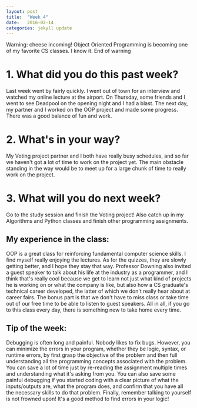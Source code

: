 ```yaml
---
layout: post
title:  "Week 4"
date:   2016-02-14 
categories: jekyll update
---
```


Warning: cheese incoming!
Object Oriented Programming is becoming one of my favorite CS classes. I know it.
End of warning

# 1. What did you do this past week?
Last week went by fairly quickly. I went out of town for an interview and watched my online lecture at the airport. On Thursday, some friends and I went to see Deadpool on the opening night and I had a blast. The next day, my partner and I worked on the OOP project and made some progress. There was a good balance of fun and work.

# 2. What's in your way?
My Voting project partner and I both have really busy schedules, and so far we haven't got a lot of time to work on the project yet. The main obstacle standing in the way would be to meet up for a large chunk of time to really work on the project. 

# 3. What will you do next week?
Go to the study session and finish the Voting project! Also catch up in my Algorithms and Python classes and finish other programming assignments.

## My experience in the class:
OOP is a great class for reinforcing fundamental computer science skills. I find myself really enjoying the lectures. As for the quizzes, they are slowly getting better, and I hope they stay that way. Professor Downing also invited a guest speaker to talk about his life at the industry as a programmer, and I think that's really cool because we get to learn not just what kind of projects he is working on or what the company is like, but also how a CS graduate's technical career developed, the latter of which we don't really hear about at career fairs. The bonus part is that we don't have to miss class or take time out of our free time to be able to listen to guest speakers. All in all, if you go to this class every day, there is something new to take home every time. 

## Tip of the week:
Debugging is often long and painful. Nobody likes to fix bugs. However, you can minimize the errors in your program, whether they be logic, syntax, or runtime errors, by first grasp the objective of the problem and then full understanding all the programming concepts associated with the problem. You can save a lot of time just by re-reading the assignment multiple times and understanding what it's asking from you. You can also save some painful debugging if you started coding with a clear picture of what the inputs/outputs are, what the program does, and confirm that you have all the necessary skills to do that problem. Finally, remember talking to yourself is not frowned upon! It's a good method to find errors in your logic!